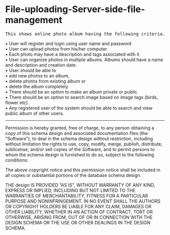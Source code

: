 # File-uploading-Server-side-file-management
<pre>This shows online photo album having the following criteria.</pre>
•	User will register and login using user name and password<br>
•	User can upload photos from his/her computer<br>
•	Each photo may have a description and tags associated with it<br>
•	User can organize photos in multiple albums. Albums should have a name and description and creation date.<br>
•	User should be able to <br>
•	add new photos to an album, <br>
•	delete photos from existing album or <br>
•	delete the album completely<br>
•	There should be an option to make an album private or public<br>
•	There should be an option to search image based on image tags (birds, flower etc).<br>
•	Any registered user of the system should be able to search and view public album of other users.<br>
<hr></hr>
Permission is hereby granted, free of charge, to any person obtaining a copy of this schema design and associated documentation files (the "Software"), to deal in the schema design without restriction, including without limitation the rights to use, copy, modify, merge, publish, distribute, sublicense, and/or sell copies of the Software, and to permit persons to whom the schema design is furnished to do so, subject to the following conditions:

The above copyright notice and this permission notice shall be included in all copies or substantial portions of the database schema design.

THE design IS PROVIDED "AS IS", WITHOUT WARRANTY OF ANY KIND, EXPRESS OR IMPLIED, INCLUDING BUT NOT LIMITED TO THE WARRANTIES OF MERCHANTABILITY, FITNESS FOR A PARTICULAR PURPOSE AND NONINFRINGEMENT. IN NO EVENT SHALL THE AUTHORS OR COPYRIGHT HOLDERS BE LIABLE FOR ANY CLAIM, DAMAGES OR OTHER LIABILITY, WHETHER IN AN ACTION OF CONTRACT, TORT OR OTHERWISE, ARISING FROM, OUT OF OR IN CONNECTION WITH THE DESIGN SCHEMA OR THE USE OR OTHER DEALINGS IN THE DESIGN SCHEMA.
